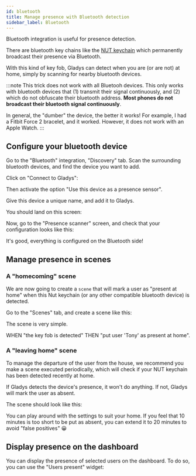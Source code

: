 ```yaml
---
id: bluetooth
title: Manage presence with Bluetooth detection
sidebar_label: Bluetooth
---
```


Bluetooth integration is useful for presence detection.

There are bluetooth key chains like the [NUT keychain](https://www.amazon.com/gp/product/B08K3124JR/ref=as_li_qf_asin_il_tl?ie=UTF8&tag=gladproj-20&creative=9325&linkCode=as2&creativeASIN=B08K3124JR&linkId=5688d18164e92becabd17c6d49fdd778) which permanently broadcast their presence via Bluetooth.

With this kind of key fob, Gladys can detect when you are (or are not) at home, simply by scanning for nearby bluetooth devices.

:::note
This trick does not work with all Bluetooh devices. This only works with bluetooth devices that (1) transmit their signal continuously, and (2) which do not obfuscate their bluetooth address. **Most  phones do not broadcast their bluetooth signal continuously**. 

In general, the "dumber" the device, the better it works! For example, I had a Fitbit Force 2 bracelet, and it worked. However, it does not work with an Apple Watch.
:::

## Configure your bluetooth device

Go to the "Bluetooth" integration, "Discovery" tab. Scan the surrounding bluetooth devices, and find the device you want to add.

Click on "Connect to Gladys":



Then activate the option "Use this device as a presence sensor".

Give this device a unique name, and add it to Gladys.

You should land on this screen:



Now, go to the "Presence scanner" screen, and check that your configuration looks like this:



It's good, everything is configured on the Bluetooth side!

## Manage presence in scenes

### A "homecoming" scene

We are now going to create a `scene` that will mark a user as "present at home" when this Nut keychain (or any other compatible bluetooth device) is detected.

Go to the "Scenes" tab, and create a scene like this:



The scene is very simple.

WHEN "the key fob is detected" THEN "put user 'Tony' as present at home".

### A "leaving home" scene

To manage the departure of the user from the house, we recommend you make a scene executed periodically, which will check if your NUT keychain has been detected recently at home.

If Gladys detects the device's presence, it won't do anything. If not, Gladys will mark the user as absent.

The scene should look like this:



You can play around with the settings to suit your home. If you feel that 10 minutes is too short to be put as absent, you can extend it to 20 minutes to avoid "false positives" 😀

## Display presence on the dashboard

You can display the presence of selected users on the dashboard. To do so, you can use the "Users present" widget:


